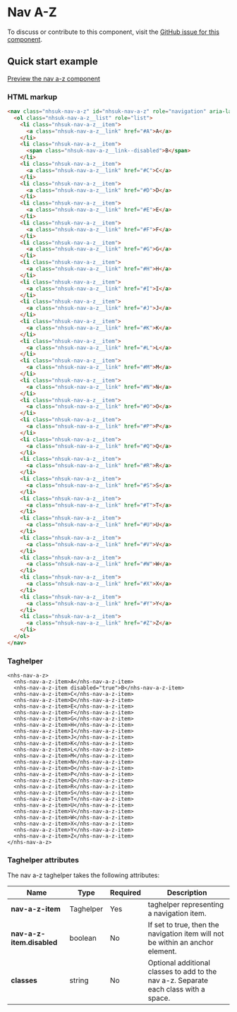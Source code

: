 ﻿# Nav A-Z

To discuss or contribute to this component, visit the [GitHub issue for this component]().

## Quick start example

[Preview the nav a-z component]()

### HTML markup

```html
<nav class="nhsuk-nav-a-z" id="nhsuk-nav-a-z" role="navigation" aria-label="A to Z Navigation">
  <ol class="nhsuk-nav-a-z__list" role="list">
    <li class="nhsuk-nav-a-z__item">
      <a class="nhsuk-nav-a-z__link" href="#A">A</a>
    </li>
    <li class="nhsuk-nav-a-z__item">
      <span class="nhsuk-nav-a-z__link--disabled">B</span>
    </li>
    <li class="nhsuk-nav-a-z__item">
      <a class="nhsuk-nav-a-z__link" href="#C">C</a>
    </li>
    <li class="nhsuk-nav-a-z__item">
      <a class="nhsuk-nav-a-z__link" href="#D">D</a>
    </li>
    <li class="nhsuk-nav-a-z__item">
      <a class="nhsuk-nav-a-z__link" href="#E">E</a>
    </li>
    <li class="nhsuk-nav-a-z__item">
      <a class="nhsuk-nav-a-z__link" href="#F">F</a>
    </li>
    <li class="nhsuk-nav-a-z__item">
      <a class="nhsuk-nav-a-z__link" href="#G">G</a>
    </li>
    <li class="nhsuk-nav-a-z__item">
      <a class="nhsuk-nav-a-z__link" href="#H">H</a>
    </li>
    <li class="nhsuk-nav-a-z__item">
      <a class="nhsuk-nav-a-z__link" href="#I">I</a>
    </li>
    <li class="nhsuk-nav-a-z__item">
      <a class="nhsuk-nav-a-z__link" href="#J">J</a>
    </li>
    <li class="nhsuk-nav-a-z__item">
      <a class="nhsuk-nav-a-z__link" href="#K">K</a>
    </li>
    <li class="nhsuk-nav-a-z__item">
      <a class="nhsuk-nav-a-z__link" href="#L">L</a>
    </li>
    <li class="nhsuk-nav-a-z__item">
      <a class="nhsuk-nav-a-z__link" href="#M">M</a>
    </li>
    <li class="nhsuk-nav-a-z__item">
      <a class="nhsuk-nav-a-z__link" href="#N">N</a>
    </li>
    <li class="nhsuk-nav-a-z__item">
      <a class="nhsuk-nav-a-z__link" href="#O">O</a>
    </li>
    <li class="nhsuk-nav-a-z__item">
      <a class="nhsuk-nav-a-z__link" href="#P">P</a>
    </li>
    <li class="nhsuk-nav-a-z__item">
      <a class="nhsuk-nav-a-z__link" href="#Q">Q</a>
    </li>
    <li class="nhsuk-nav-a-z__item">
      <a class="nhsuk-nav-a-z__link" href="#R">R</a>
    </li>
    <li class="nhsuk-nav-a-z__item">
      <a class="nhsuk-nav-a-z__link" href="#S">S</a>
    </li>
    <li class="nhsuk-nav-a-z__item">
      <a class="nhsuk-nav-a-z__link" href="#T">T</a>
    </li>
    <li class="nhsuk-nav-a-z__item">
      <a class="nhsuk-nav-a-z__link" href="#U">U</a>
    </li>
    <li class="nhsuk-nav-a-z__item">
      <a class="nhsuk-nav-a-z__link" href="#V">V</a>
    </li>
    <li class="nhsuk-nav-a-z__item">
      <a class="nhsuk-nav-a-z__link" href="#W">W</a>
    </li>
    <li class="nhsuk-nav-a-z__item">
      <a class="nhsuk-nav-a-z__link" href="#X">X</a>
    </li>
    <li class="nhsuk-nav-a-z__item">
      <a class="nhsuk-nav-a-z__link" href="#Y">Y</a>
    </li>
    <li class="nhsuk-nav-a-z__item">
      <a class="nhsuk-nav-a-z__link" href="#Z">Z</a>
    </li>
  </ol>
</nav>
```

### Taghelper

```
<nhs-nav-a-z>
  <nhs-nav-a-z-item>A</nhs-nav-a-z-item>
  <nhs-nav-a-z-item disabled="true">B</nhs-nav-a-z-item>
  <nhs-nav-a-z-item>C</nhs-nav-a-z-item>
  <nhs-nav-a-z-item>D</nhs-nav-a-z-item>
  <nhs-nav-a-z-item>E</nhs-nav-a-z-item>
  <nhs-nav-a-z-item>F</nhs-nav-a-z-item>
  <nhs-nav-a-z-item>G</nhs-nav-a-z-item>
  <nhs-nav-a-z-item>H</nhs-nav-a-z-item>
  <nhs-nav-a-z-item>I</nhs-nav-a-z-item>
  <nhs-nav-a-z-item>J</nhs-nav-a-z-item>
  <nhs-nav-a-z-item>K</nhs-nav-a-z-item>
  <nhs-nav-a-z-item>L</nhs-nav-a-z-item>
  <nhs-nav-a-z-item>M</nhs-nav-a-z-item>
  <nhs-nav-a-z-item>N</nhs-nav-a-z-item>
  <nhs-nav-a-z-item>O</nhs-nav-a-z-item>
  <nhs-nav-a-z-item>P</nhs-nav-a-z-item>
  <nhs-nav-a-z-item>Q</nhs-nav-a-z-item>
  <nhs-nav-a-z-item>R</nhs-nav-a-z-item>
  <nhs-nav-a-z-item>S</nhs-nav-a-z-item>
  <nhs-nav-a-z-item>T</nhs-nav-a-z-item>
  <nhs-nav-a-z-item>U</nhs-nav-a-z-item>
  <nhs-nav-a-z-item>V</nhs-nav-a-z-item>
  <nhs-nav-a-z-item>W</nhs-nav-a-z-item>
  <nhs-nav-a-z-item>X</nhs-nav-a-z-item>
  <nhs-nav-a-z-item>Y</nhs-nav-a-z-item>
  <nhs-nav-a-z-item>Z</nhs-nav-a-z-item>
</nhs-nav-a-z>

```

### Taghelper attributes

The nav a-z taghelper takes the following attributes:

| Name                  | Type     | Required  | Description  |
| ----------------------|----------|-----------|--------------|
| **nav-a-z-item**             | Taghelper    | Yes       | taghelper representing a navigation item. |
| **nav-a-z-item.disabled**  | boolean  | No        | If set to true, then the navigation item will not be within an anchor element. |
| **classes**           | string   | No        | Optional additional classes to add to the nav a-z. Separate each class with a space. |
